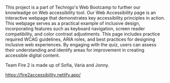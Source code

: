This project is a part of Technigo's Web Bootcamp to further our knowleadge on Web accessibility tool. Our Web Accessibility page is an interactive webpage that demonstrates key accessibility principles in action. This webpage serves as a practical example of inclusive design, incorporating features such as keyboard navigation, screen reader compatibility, and color contrast adjustments. This page includes practice required WCAG guidelines, ARIA roles, and best practices for designing inclusive web experiences. By engaging with the quiz, users can assess their understanding and identify areas for improvement in creating accessible digital content.

Team Fire 2 is made up of Sofia, Varia and Jonny.

https://fire2accessibility.netlify.app/